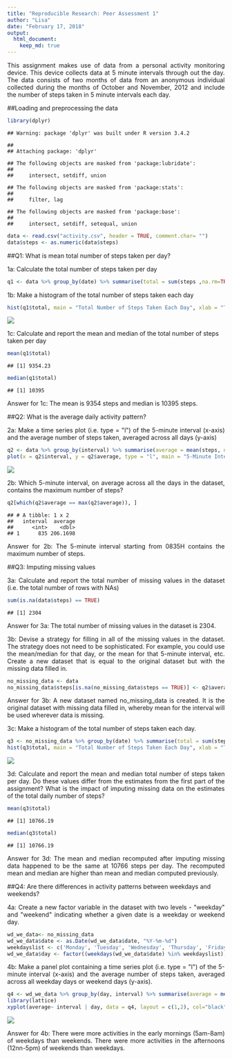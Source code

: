 ```yaml
---
title: "Reproducible Research: Peer Assessment 1"
author: "Lisa"
date: "February 17, 2018"
output: 
  html_document:
    keep_md: true
---
```



<p align = "justify">This assignment makes use of data from a personal activity monitoring device. This device collects data at 5 minute intervals through out the day. The data consists of two months of data from an anonymous individual collected during the months of October and November, 2012 and include the number of steps taken in 5 minute intervals each day.</p>

##Loading and preprocessing the data

```r
library(dplyr)
```

```
## Warning: package 'dplyr' was built under R version 3.4.2
```

```
## 
## Attaching package: 'dplyr'
```

```
## The following objects are masked from 'package:lubridate':
## 
##     intersect, setdiff, union
```

```
## The following objects are masked from 'package:stats':
## 
##     filter, lag
```

```
## The following objects are masked from 'package:base':
## 
##     intersect, setdiff, setequal, union
```

```r
data <- read.csv("activity.csv", header = TRUE, comment.char= "")
data$steps <- as.numeric(data$steps)
```

##Q1: What is mean total number of steps taken per day?

<p>1a: Calculate the total number of steps taken per day</p>


```r
q1 <- data %>% group_by(date) %>% summarise(total = sum(steps ,na.rm=TRUE))
```

<p>1b: Make a histogram of the total number of steps taken each day</p>


```r
hist(q1$total, main = "Total Number of Steps Taken Each Day", xlab = "Total Number of Steps Taken Each Day")
```

![](PA1_template_files/figure-html/unnamed-chunk-3-1.png)<!-- -->

<p>1c: Calculate and report the mean and median of the total number of steps taken per day</p>


```r
mean(q1$total)
```

```
## [1] 9354.23
```

```r
median(q1$total)
```

```
## [1] 10395
```

<p>Answer for 1c: The mean is 9354 steps and median is 10395 steps.</p>

##Q2: What is the average daily activity pattern?

<p align = "justify">2a: Make a time series plot (i.e. type = "l") of the 5-minute interval (x-axis) and the average number of steps taken, averaged across all days (y-axis)</p>


```r
q2 <- data %>% group_by(interval) %>% summarise(average = mean(steps, na.rm = TRUE))
plot(x = q2$interval, y = q2$average, type = "l", main = "5-Minute Intervals & Average Number of Steps Taken Per Day", xlab = "5-Minute Interval", ylab = "Average Number of Steps Taken")
```

![](PA1_template_files/figure-html/unnamed-chunk-5-1.png)<!-- -->

<p align = "justify">2b: Which 5-minute interval, on average across all the days in the dataset, contains the maximum number of steps?</p>


```r
q2[which(q2$average == max(q2$average)), ]
```

```
## # A tibble: 1 x 2
##   interval  average
##      <int>    <dbl>
## 1      835 206.1698
```

<p align = "justify">Answer for 2b: The 5-minute interval starting from 0835H contains the maximum number of steps.</p>

##Q3: Imputing missing values

<p align = "justify">3a: Calculate and report the total number of missing values in the dataset (i.e. the total number of rows with NAs)</p>


```r
sum(is.na(data$steps) == TRUE)
```

```
## [1] 2304
```

<p>Answer for 3a: The total number of missing values in the dataset is 2304.</p>

<p align = "justify">3b: Devise a strategy for filling in all of the missing values in the dataset. The strategy does not need to be sophisticated. For example, you could use the mean/median for that day, or the mean for that 5-minute interval, etc. Create a new dataset that is equal to the original dataset but with the missing data filled in.</p>


```r
no_missing_data <- data
no_missing_data$steps[is.na(no_missing_data$steps == TRUE)] <- q2$average[match(q2$interval, no_missing_data$interval)]
```

<p align = "justify">Answer for 3b: A new dataset named no_missing_data is created. It is the original dataset with missing data filled in, whereby mean for the interval will be used wherever data is missing.</p>

<p>3c: Make a histogram of the total number of steps taken each day.</p>


```r
q3 <- no_missing_data %>% group_by(date) %>% summarise(total = sum(steps, na.rm = TRUE))
hist(q3$total, main = "Total Number of Steps Taken Each Day", xlab = "Total Number of Steps Taken Each Day")
```

![](PA1_template_files/figure-html/unnamed-chunk-9-1.png)<!-- -->

<p align = "justify">3d: Calculate and report the mean and median total number of steps taken per day. Do these values differ from the estimates from the first part of the assignment? What is the impact of imputing missing data on the estimates of the total daily number of steps?</p>


```r
mean(q3$total)
```

```
## [1] 10766.19
```

```r
median(q3$total)
```

```
## [1] 10766.19
```

<p align = "justify">Answer for 3d: The mean and median recomputed after imputing missing data happened to be the same at 10766 steps per day. The recomputed mean and median are higher than mean and median computed previously.</p>

##Q4: Are there differences in activity patterns between weekdays and weekends?

<p align = "justify">4a: Create a new factor variable in the dataset with two levels - "weekday" and "weekend" indicating whether a given date is a weekday or weekend day.</p>


```r
wd_we_data<- no_missing_data
wd_we_data$date <- as.Date(wd_we_data$date, "%Y-%m-%d")
weekdayslist <- c('Monday', 'Tuesday', 'Wednesday', 'Thursday', 'Friday')
wd_we_data$day <- factor((weekdays(wd_we_data$date) %in% weekdayslist),levels=c(FALSE, TRUE), labels=c('weekend', 'weekday'))
```

<p align = "justify">4b: Make a panel plot containing a time series plot (i.e. type = "l") of the 5-minute interval (x-axis) and the average number of steps taken, averaged across all weekday days or weekend days (y-axis).</p>


```r
q4 <- wd_we_data %>% group_by(day, interval) %>% summarise(average = mean(steps, na.rm = TRUE))
library(lattice)
xyplot(average~ interval | day, data = q4, layout = c(1,2), col="black", ylab = "Number of Steps", xlab = "Interval", type = "l",par.settings = list(strip.background=list(col="lightgrey")))
```

![](PA1_template_files/figure-html/unnamed-chunk-12-1.png)<!-- -->

<p align = "justify">Answer for 4b: There were more activities in the early mornings (5am-8am) of weekdays than weekends. There were more activities in the afternoons (12nn-5pm) of weekends than weekdays.</p>

